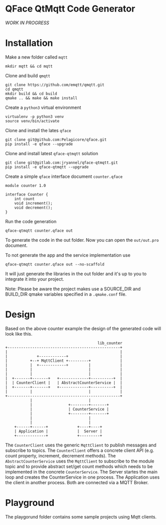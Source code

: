 # QFace QtMqtt Code Generator

*WORK IN PROGRESS*

# Installation

Make a new folder called `mqtt`

    mkdir mqtt && cd mqtt

Clone and build `qmqtt`

    git clone https://github.com/emqtt/qmqtt.git
    cd qmqtt
    mkdir build && cd build
    qmake .. && make && make install

Create a `python3` virtual environment

    virtualenv -p python3 venv
    source venv/bin/activate

Clone and install the lates `qface`    

    git clone git@github.com:Pelagicore/qface.git
    pip install -e qface --upgrade

Clone and install latest `qface-qtmqtt` solution

    git clone git@gitlab.com:jryannel/qface-qtmqtt.git
    pip install -e qface-qtmqtt --upgrade

Create a simple `qface` interface document `counter.qface`

    module counter 1.0
    
    interface Counter {
        int count
        void increment();
        void decrement();
    }

Run the code generation

    qface-qtmqtt counter.qface out

To generate the code in the out folder. Now you can open the `out/out.pro` document.

To not generate the app and the service implementation use 

    qface-qtmqtt counter.qface out --no-scaffold

It will just generate the libraries in the out folder and it's up to you to integrate it into your project.

Note: Please be aware the project makes use a SOURCE_DIR and BUILD_DIR qmake variables specified in a `.qmake.conf` file.


# Design

Based on the above counter example the design of the generated code will look like this.

                                             lib_counter
    +--------------------------------------------------+
    |                                                  |
    |             +------------+                       |
    |          +--+ MqttClient +---------+             |
    |          |  +------------+         |             |
    |          |                         |             |
    |          |                         |             |
    |  +-------+-------+   +-------------+----------+  |
    |  | CounterClient |   | AbstractCounterService |  |
    |  +-------+-------+   +-------------+----------+  |
    |          |                         |             |
    +--------------------------------------------------+
               |                         |
               |                +--------+-------+
               |                | CounterService |
               |                +--------+-------+
               |                         |
               |                         |
        +------+------+             +----+----+
        | Application |             |  Server |
        +-------------+             +---------+




The `CounterClient` uses the generic `MqttClient` to publish messages and subscribe to topics. The `CounterClient` offers a concrete client API (e.g. count property, increment, decrement methods).
The `AbstractCounterService` uses the `MqttClient` to subscribe to the module topic and to provide abstract set/get count methods which needs to be implemented in the concrete `CounterService`. The Server startes the main loop and creates the CounterService in one process. The Application uses the client in another process. Both are connected via a MQTT Broker.


# Playground

The playgorund folder contains some sample projects using Mqtt clients.



